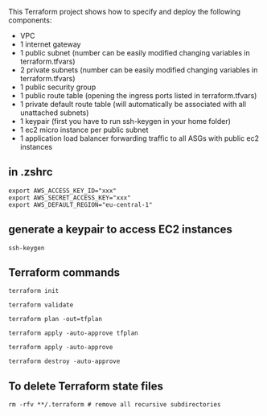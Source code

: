This Terraform project shows how to specify and deploy the following components:
+ VPC
+ 1 internet gateway
+ 1 public subnet   (number can be easily modified changing variables in terraform.tfvars)
+ 2 private subnets (number can be easily modified changing variables in terraform.tfvars)
+ 1 public security group
+ 1 public route table (opening the ingress ports listed in terraform.tfvars)
+ 1 private default route table (will automatically be associated with all unattached subnets)
+ 1 keypair (first you have to run ssh-keygen in your home folder)
+ 1 ec2 micro instance per public subnet
+ 1 application load balancer forwarding traffic to all ASGs with public ec2 instances

## in .zshrc

    export AWS_ACCESS_KEY_ID="xxx"
    export AWS_SECRET_ACCESS_KEY="xxx"
    export AWS_DEFAULT_REGION="eu-central-1"

## generate a keypair to access EC2 instances

    ssh-keygen

## Terraform commands
    
    terraform init
    
    terraform validate
    
    terraform plan -out=tfplan
    
    terraform apply -auto-approve tfplan
    
    terraform apply -auto-approve
    
    terraform destroy -auto-approve

## To delete Terraform state files
    rm -rfv **/.terraform # remove all recursive subdirectories
    